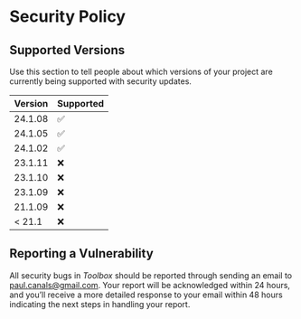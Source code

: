 # Security Policy

## Supported Versions

Use this section to tell people about which versions of your project are
currently being supported with security updates.

| Version | Supported          |
| ------- | ------------------ |
| 24.1.08 | :white_check_mark: |
| 24.1.05 | :white_check_mark: |
| 24.1.02 | :white_check_mark: |
| 23.1.11 | :x:                |
| 23.1.10 | :x:                |
| 23.1.09 | :x:                |
| 21.1.09 | :x:                |
| < 21.1  | :x:                |

## Reporting a Vulnerability
All security bugs in *Toolbox* should be reported through sending an email to [paul.canals@gmail.com](mailto:paul.canals@gmail.com). Your report will be acknowledged within 24 hours, and you’ll receive a more detailed response to your email within 48 hours indicating the next steps in handling your report.

